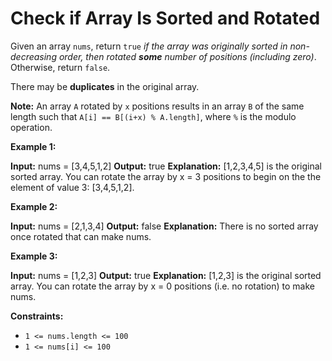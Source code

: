 # Check if Array Is Sorted and Rotated

Given an array `nums`, return `true` _if the array was originally sorted in non-decreasing order, then rotated **some** number of positions (including zero)_. Otherwise, return `false`.

There may be **duplicates** in the original array.

**Note:** An array `A` rotated by `x` positions results in an array `B` of the same length such that `A[i] == B[(i+x) % A.length]`, where `%` is the modulo operation.

**Example 1:**

**Input:** nums = \[3,4,5,1,2\]
**Output:** true
**Explanation:** \[1,2,3,4,5\] is the original sorted array.
You can rotate the array by x = 3 positions to begin on the the element of value 3: \[3,4,5,1,2\].

**Example 2:**

**Input:** nums = \[2,1,3,4\]
**Output:** false
**Explanation:** There is no sorted array once rotated that can make nums.

**Example 3:**

**Input:** nums = \[1,2,3\]
**Output:** true
**Explanation:** \[1,2,3\] is the original sorted array.
You can rotate the array by x = 0 positions (i.e. no rotation) to make nums.

**Constraints:**

* `1 <= nums.length <= 100`
* `1 <= nums[i] <= 100`
